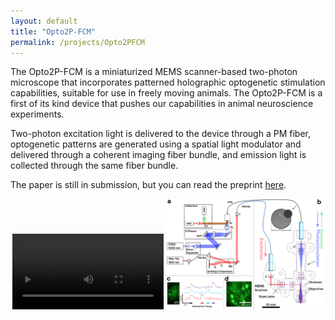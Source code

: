 ```yaml
---
layout: default
title: "Opto2P-FCM"
permalink: /projects/Opto2PFCM
---
```

The Opto2P-FCM is a miniaturized MEMS scanner-based two-photon microscope that incorporates patterned holographic optogenetic stimulation capabilities, suitable for use in freely moving animals. The Opto2P-FCM is a first of its kind device that pushes our capabilities in animal neuroscience experiments. 

Two-photon excitation light is delivered to the device through a PM fiber, optogenetic patterns are generated using a spatial light modulator and delivered through a coherent imaging fiber bundle, and emission light is collected through the same fiber bundle. 

The paper is still in submission, but you can read the preprint [here](https://www.biorxiv.org/content/10.1101/2024.10.21.619528v1).

<p style="text-align:center;">
    <video src="../assets/Opto2PFCMvideo.mp4" width="48%" controls></video>
    <img src="../assets/Opto2P.png" alt="Opto2P-FCM Schematic" width="50%"/>
</p>

